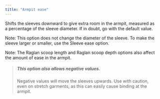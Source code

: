 ```yaml
---
title: "Armpit ease"
---
```


Shifts the sleeves downward to give extra room in the armpit, measured as a percentage of the sleeve diameter. If in doubt, go with the default value.

Note: This option does not change the diameter of the sleeve. To make the sleeve larger or smaller, use the Sleeve ease option.

Note: The Raglan scoop length and Raglan scoop depth options also affect the amount of ease in the armpit.

> ##### This option also allows negative values.
>
> Negative values will move the sleeves upwards. Use with caution, even on stretch garments, as this can easily cause binding at the armpit.

